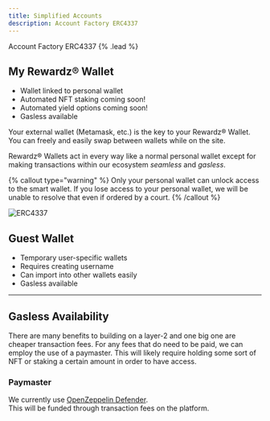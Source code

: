 ```yaml
---
title: Simplified Accounts
description: Account Factory ERC4337
---
```


Account Factory ERC4337 {% .lead %}

## My Rewardz® Wallet

- Wallet linked to personal wallet
- Automated NFT staking coming soon!
- Automated yield options coming soon!
- Gasless available

Your external wallet (Metamask, etc.) is the key to your Rewardz® Wallet. You can freely and easily swap between wallets while on the site.

Rewardz® Wallets act in every way like a normal personal wallet except for making transactions within our ecosystem *seamless* and *gasless*.

{% callout type="warning" %}
Only your personal wallet can unlock access to the smart wallet. If you lose access to your personal wallet, we will be unable to resolve that even if ordered by a court.
{% /callout %}

![ERC4337](../images/erc4337.jpeg)

## Guest Wallet

- Temporary user-specific wallets
- Requires creating username
- Can import into other wallets easily
- Gasless available

---

## Gasless Availability

There are many benefits to building on a layer-2 and one big one are cheaper transaction fees. For any fees that do need to be paid, we can employ the use of a paymaster. This will likely require holding some sort of NFT or staking a certain amount in order to have access.

### Paymaster

We currently use [OpenZeppelin Defender](https://www.openzeppelin.com/defender).  
This will be funded through transaction fees on the platform.
